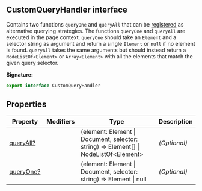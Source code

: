## CustomQueryHandler interface

Contains two functions `queryOne` and `queryAll` that can be [registered](./puppeteer.registercustomqueryhandler.md) as alternative querying strategies. The functions `queryOne` and `queryAll` are executed in the page context. `queryOne` should take an `Element` and a selector string as argument and return a single `Element` or `null` if no element is found. `queryAll` takes the same arguments but should instead return a `NodeListOf<Element>` or `Array<Element>` with all the elements that match the given query selector.

**Signature:**

```typescript
export interface CustomQueryHandler
```

## Properties

| Property                                                | Modifiers | Type                                                                                            | Description       |
| ------------------------------------------------------- | --------- | ----------------------------------------------------------------------------------------------- | ----------------- |
| [queryAll?](./puppeteer.customqueryhandler.queryall.md) |           | (element: Element \| Document, selector: string) =&gt; Element\[\] \| NodeListOf&lt;Element&gt; | <i>(Optional)</i> |
| [queryOne?](./puppeteer.customqueryhandler.queryone.md) |           | (element: Element \| Document, selector: string) =&gt; Element \| null                          | <i>(Optional)</i> |
